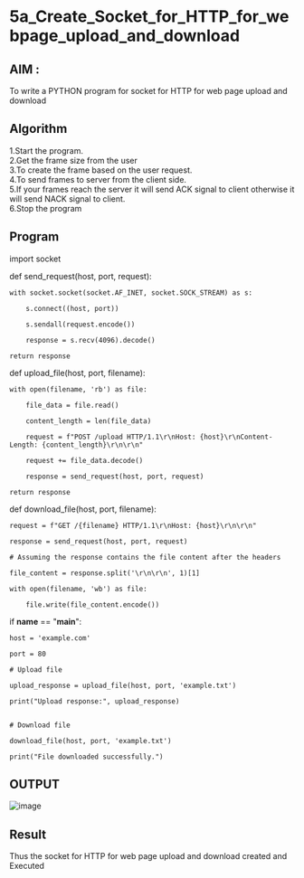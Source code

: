 # 5a_Create_Socket_for_HTTP_for_webpage_upload_and_download
## AIM :
To write a PYTHON program for socket for HTTP for web page upload and download
## Algorithm

1.Start the program.
<BR>
2.Get the frame size from the user
<BR>
3.To create the frame based on the user request.
<BR>
4.To send frames to server from the client side.
<BR>
5.If your frames reach the server it will send ACK signal to client otherwise it will send NACK signal to client.
<BR>
6.Stop the program
<BR>
## Program 

import socket

def send_request(host, port, request):

    with socket.socket(socket.AF_INET, socket.SOCK_STREAM) as s:
    
        s.connect((host, port))
        
        s.sendall(request.encode())
        
        response = s.recv(4096).decode()
        
    return response

def upload_file(host, port, filename):

    with open(filename, 'rb') as file:
    
        file_data = file.read()
        
        content_length = len(file_data)
        
        request = f"POST /upload HTTP/1.1\r\nHost: {host}\r\nContent-Length: {content_length}\r\n\r\n"
        
        request += file_data.decode()
        
        response = send_request(host, port, request)
        
    return response

def download_file(host, port, filename):

    request = f"GET /{filename} HTTP/1.1\r\nHost: {host}\r\n\r\n"
    
    response = send_request(host, port, request)
    
    # Assuming the response contains the file content after the headers
    
    file_content = response.split('\r\n\r\n', 1)[1]
    
    with open(filename, 'wb') as file:
    
        file.write(file_content.encode())

if __name__ == "__main__":

    host = 'example.com'
    
    port = 80
    
    # Upload file
    
    upload_response = upload_file(host, port, 'example.txt')
    
    print("Upload response:", upload_response)
    

    # Download file
    
    download_file(host, port, 'example.txt')
    
    print("File downloaded successfully.")
    
## OUTPUT

![image](https://github.com/KAVIYASHANMUGAM19/5a_Create_Socket_for_HTTP_for_webpage_upload_and_download/assets/155141139/804945a7-c221-49fd-9ad4-689302ee32e4)


## Result
Thus the socket for HTTP for web page upload and download created and Executed
